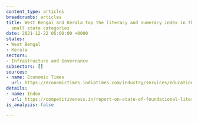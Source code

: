 ```yaml
---
content_type: articles
breadcrumbs: articles
title: West Bengal and Kerala top the literacy and numeracy index in the large and
  small state categories
date: 2021-12-22 05:00:00 +0000
states:
- West Bengal
- Kerala
sectors:
- Infrastructure and Governance
subsectors: []
sources:
- name: Economic Times
  url: https://economictimes.indiatimes.com/industry/services/education/foundational-literacy-index-west-bengal-tops-chart-bihar-at-bottom-in-large-states-category/articleshow/88323417.cms
details:
- name: Index
  url: https://competitiveness.in/report-on-state-of-foundational-literacy-and-numeracy-in-india/
is_analysis: false

---
```

